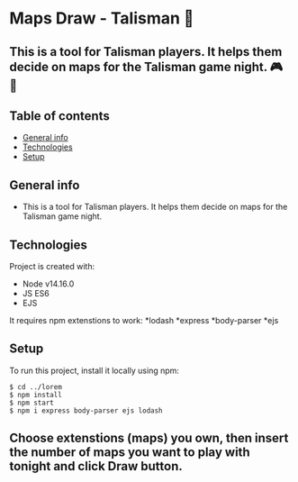 # Maps Draw - Talisman :dragon_face:

## This is a tool for Talisman players. It helps them decide on  maps for the Talisman game night. :video_game: :game_die:

## Table of contents
* [General info](#general-info)
* [Technologies](#technologies)
* [Setup](#setup)

## General info
* This is a tool for Talisman players. It helps them decide on maps for the Talisman game night.
	
## Technologies
Project is created with:
* Node v14.16.0
* JS ES6
* EJS

It requires npm extenstions to work:
*lodash
*express
*body-parser
*ejs

	
## Setup
To run this project, install it locally using npm:

```
$ cd ../lorem
$ npm install
$ npm start
$ npm i express body-parser ejs lodash
```

## Choose extenstions (maps) you own, then insert the number of maps you want to play with tonight and click Draw button.


